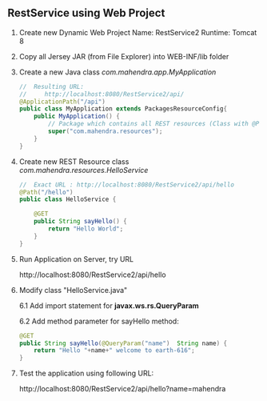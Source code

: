 ## RestService using Web Project

1. Create new Dynamic Web Project
     Name:      RestService2
     Runtime:   Tomcat 8

2. Copy all Jersey JAR (from File Explorer) into
    WEB-INF/lib folder

3. Create a new Java class *com.mahendra.app.MyApplication*

    ```Java
    // 	Resulting URL: 
    //     http://localhost:8080/RestService2/api/
    @ApplicationPath("/api")
    public class MyApplication extends PackagesResourceConfig{
        public MyApplication() {
            // Package which contains all REST resources (Class with @Path annotations)
            super("com.mahendra.resources");
        }
    }
    ```

4.  Create new REST Resource class
        *com.mahendra.resources.HelloService*

    ```java    
    //  Exact URL : http://localhost:8080/RestService2/api/hello 
    @Path("/hello")
    public class HelloService {

        @GET
        public String sayHello() {
            return "Hello World";
        }
    }
    ```
5.  Run Application on Server, try URL
        
    http://localhost:8080/RestService2/api/hello

6.  Modify class "HelloService.java"

    6.1 Add import statement for **javax.ws.rs.QueryParam**

    6.2 Add method parameter for sayHello method:

    ```java
    @GET
	public String sayHello(@QueryParam("name")  String name) {
		return "Hello "+name+" welcome to earth-616";
	}
    ```

7.  Test the application using following URL:

    http://localhost:8080/RestService2/api/hello?name=mahendra